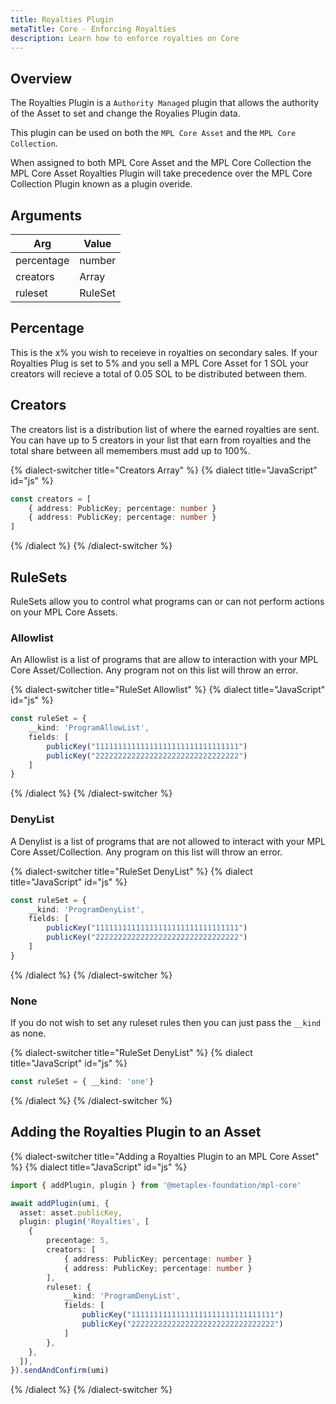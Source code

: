 ```yaml
---
title: Royalties Plugin
metaTitle: Core - Enforcing Royalties
description: Learn how to enforce royalties on Core
---
```


## Overview

The Royalties Plugin is a `Authority Managed` plugin that allows the authority of the Asset to set and change the Royalies Plugin data.

This plugin can be used on both the `MPL Core Asset` and the `MPL Core Collection`.

When assigned to both MPL Core Asset and the MPL Core Collection the MPL Core Asset Royalties Plugin will take precedence over the MPL Core Collection Plugin known as a plugin overide.

## Arguments

| Arg        | Value              |
| ---------- | ------------------ |
| percentage | number             |
| creators   | Array<CreatorArgs> |
| ruleset    | RuleSet            |

## Percentage

This is the x% you wish to receieve in royalties on secondary sales. If your Royalties Plug is set to 5% and you sell a MPL Core Asset for 1 SOL your creators will recieve a total of 0.05 SOL to be distributed between them.

## Creators

The creators list is a distribution list of where the earned royalties are sent. You can have up to 5 creators in your list that earn from royalties and the total share between all memembers must add up to 100%.

{% dialect-switcher title="Creators Array" %}
{% dialect title="JavaScript" id="js" %}

```ts
const creators = [
    { address: PublicKey; percentage: number }
    { address: PublicKey; percentage: number }
]
```

{% /dialect %}
{% /dialect-switcher %}

## RuleSets

RuleSets allow you to control what programs can or can not perform actions on your MPL Core Assets.

### Allowlist

An Allowlist is a list of programs that are allow to interaction with your MPL Core Asset/Collection. Any program not on this list will throw an error.

{% dialect-switcher title="RuleSet Allowlist" %}
{% dialect title="JavaScript" id="js" %}

```ts
const ruleSet = {
	__kind: 'ProgramAllowList',
	fields: [
		publicKey("11111111111111111111111111111111")
		publicKey("22222222222222222222222222222222")
	]
}
```

{% /dialect %}
{% /dialect-switcher %}

### DenyList

A Denylist is a list of programs that are not allowed to interact with your MPL Core Asset/Collection. Any program on this list will throw an error.

{% dialect-switcher title="RuleSet DenyList" %}
{% dialect title="JavaScript" id="js" %}

```ts
const ruleSet = {
	__kind: 'ProgramDenyList',
	fields: [
		publicKey("11111111111111111111111111111111")
		publicKey("22222222222222222222222222222222")
	]
}
```

{% /dialect %}
{% /dialect-switcher %}

### None

If you do not wish to set any ruleset rules then you can just pass the `__kind` as none.

{% dialect-switcher title="RuleSet DenyList" %}
{% dialect title="JavaScript" id="js" %}

```ts
const ruleSet = { __kind: 'one'}
```

{% /dialect %}
{% /dialect-switcher %}

## Adding the Royalties Plugin to an Asset

{% dialect-switcher title="Adding a Royalties Plugin to an MPL Core Asset" %}
{% dialect title="JavaScript" id="js" %}

```ts
import { addPlugin, plugin } from '@metaplex-foundation/mpl-core'

await addPlugin(umi, {
  asset: asset.publicKey,
  plugin: plugin('Royalties', [
    {
        precentage: 5,
        creators: [
            { address: PublicKey; percentage: number }
            { address: PublicKey; percentage: number }
        ],
      	ruleset: {
			__kind: 'ProgramDenyList',
			fields: [
				publicKey("11111111111111111111111111111111")
				publicKey("22222222222222222222222222222222")
			]
		},
    },
  ]),
}).sendAndConfirm(umi)
```

{% /dialect %}
{% /dialect-switcher %}
